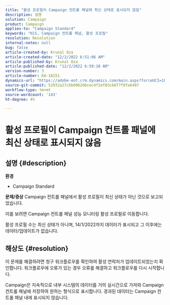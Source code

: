 ```yaml
---
title: "활성 프로필이 Campaign 컨트롤 패널에 최신 상태로 표시되지 않음"
description: 설명
solution: Campaign
product: Campaign
applies-to: "Campaign Standard"
keywords: "KCS, Campaign 컨트롤 패널, 활성 프로필"
resolution: Resolution
internal-notes: null
bug: false
article-created-by: Krunal Oza
article-created-date: "12/2/2022 6:51:06 AM"
article-published-by: Krunal Oza
article-published-date: "12/2/2022 6:59:10 AM"
version-number: 3
article-number: KA-18151
dynamics-url: "https://adobe-ent.crm.dynamics.com/main.aspx?forceUCI=1&pagetype=entityrecord&etn=knowledgearticle&id=fe498aaf-0d72-ed11-9561-6045bd006c82"
source-git-commit: 52932a27cbb096260cec4f2ef83c66f7f9fa6497
workflow-type: tm+mt
source-wordcount: '143'
ht-degree: 4%

---
```


# 활성 프로필이 Campaign 컨트롤 패널에 최신 상태로 표시되지 않음

## 설명 {#description}

<b>환경</b>
- Campaign Standard



<b>문제/증상</b>
Campaign 컨트롤 패널에서 활성 프로필이 최신 상태가 아닌 것으로 보고되었습니다.

이를 보려면 Campaign 컨트롤 패널 성능 모니터링 활성 프로필로 이동합니다.

활성 프로필 수는 최신 상태가 아니며, 14/1/2022까지 데이터가 표시되고 그 이후에는 데이터/업데이트가 없습니다.


## 해상도 {#resolution}


이 문제를 해결하려면 청구 워크플로우를 확인하여 활성 연락처가 업데이트되었는지 확인합니다. 워크플로우에 오류가 있는 경우 오류를 해결하고 워크플로우를 다시 시작합니다.

Campaign은 지속적으로 내부 시스템의 데이터를 거의 실시간으로 가져와 Campaign 컨트롤 패널에 저장하여 원하는 형식으로 표시합니다. 경과된 데이터는 Campaign 컨트롤 패널 내에 표시되지 않습니다.




